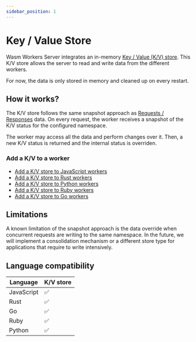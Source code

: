 ```yaml
---
sidebar_position: 1
---
```


# Key / Value Store

Wasm Workers Server integrates an in-memory [Key / Value (K/V) store](https://en.wikipedia.org/wiki/Key%E2%80%93value_database). This K/V store allows the server to read and write data from the different workers.

For now, the data is only stored in memory and cleaned up on every restart.

## How it works?

The K/V store follows the same snapshot approach as [Requests / Responses](../get-started/how-it-works.md#how-it-works) data. On every request, the worker receives a snapshot of the K/V status for the configured namespace.

The worker may access all the data and perform changes over it. Then, a new K/V status is returned and the internal status is overriden.

### Add a K/V to a worker

* [Add a K/V store to JavaScript workers](../languages/javascript.md#add-a-key--value-store)
* [Add a K/V store to Rust workers](../languages/rust.md#add-a-key--value-store)
* [Add a K/V store to Python workers](../languages/python.md#add-a-key--value-store)
* [Add a K/V store to Ruby workers](../languages/ruby.md#add-a-key--value-store)
* [Add a K/V store to Go workers](../languages/go.md#add-a-key--value-store)

## Limitations

A known limitation of the snapshot approach is the data override when concurrent requests are writing to the same namespace. In the future, we will implement a consolidation mechanism or a different store type for applications that require to write intensively.

## Language compatibility

| Language | K/V store |
| --- | --- |
| JavaScript | ✅ |
| Rust | ✅ |
| Go | ✅ |
| Ruby | ✅ |
| Python | ✅ |
